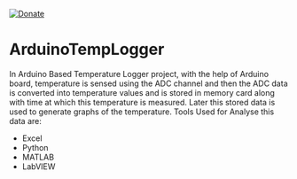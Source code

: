 [![Donate](https://img.shields.io/badge/Donate-PayPal-green.svg)](https://www.paypal.me/embeddedlab)
# ArduinoTempLogger
In Arduino Based Temperature Logger project, with the help of Arduino board, temperature is sensed using the ADC channel and then the ADC data is converted into temperature values and is stored in memory card along with time at which this temperature is measured.
Later this stored data is used to generate graphs of the temperature.
Tools Used for Analyse this data are:
- Excel
- Python
- MATLAB
- LabVIEW
